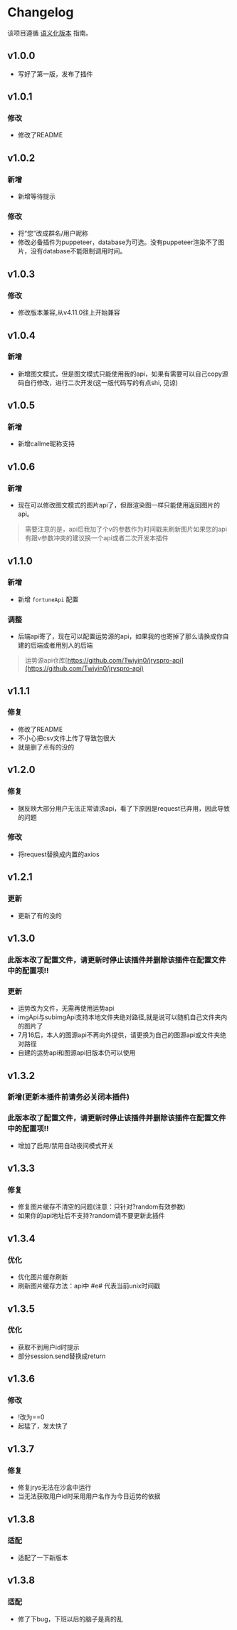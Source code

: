 # Changelog

该项目遵循 [语义化版本](http://semver.org) 指南。

## v1.0.0

* 写好了第一版，发布了插件

## v1.0.1

### 修改

* 修改了README

## v1.0.2

### 新增

* 新增等待提示

### 修改

* 将“您”改成群名/用户昵称
* 修改必备插件为puppeteer，database为可选。没有puppeteer渲染不了图片，没有database不能限制调用时间。

## v1.0.3

### 修改

* 修改版本兼容,从v4.11.0往上开始兼容

## v1.0.4

### 新增

* 新增图文模式，但是图文模式只能使用我的api，如果有需要可以自己copy源码自行修改，进行二次开发(这一版代码写的有点shi, 见谅)

## v1.0.5

### 新增

* 新增callme昵称支持

## v1.0.6

### 新增

* 现在可以修改图文模式的图片api了，但跟渲染图一样只能使用返回图片的api。

> 需要注意的是，api后我加了个v的参数作为时间戳来刷新图片如果您的api有跟v参数冲突的建议换一个api或者二次开发本插件

## v1.1.0

### 新增

* 新增 `fortuneApi` 配置

### 调整

* 后端api寄了，现在可以配置运势源的api，如果我的也寄掉了那么请换成你自建的后端或者用别人的后端

> 运势源api仓库[https://github.com/Twiyin0/jryspro-api](https://github.com/Twiyin0/jryspro-api)

## v1.1.1

### 修复

* 修改了README
* 不小心把csv文件上传了导致包很大
* 就是删了点有的没的

## v1.2.0

### 修复

* 据反映大部分用户无法正常请求api，看了下原因是request已弃用，因此导致的问题

### 修改

* 将request替换成内置的axios

## v1.2.1

### 更新

* 更新了有的没的

## v1.3.0

### 此版本改了配置文件，请更新时停止该插件并删除该插件在配置文件中的配置项!!

### 更新

* 运势改为文件，无需再使用运势api
* imgApi与subimgApi支持本地文件夹绝对路径,就是说可以随机自己文件夹内的图片了
* 7月16后，本人的图源api不再向外提供，请更换为自己的图源api或文件夹绝对路径
* 自建的运势api和图源api旧版本仍可以使用

## v1.3.2

### 新增(更新本插件前请务必关闭本插件)
### 此版本改了配置文件，请更新时停止该插件并删除该插件在配置文件中的配置项!!

* 增加了启用/禁用自动夜间模式开关

## v1.3.3

### 修复

* 修复图片缓存不清空的问题(注意：只针对?random有效参数)
* 如果你的api地址后不支持?random请不要更新此插件

## v1.3.4

### 优化
* 优化图片缓存刷新
* 刷新图片缓存方法：api中 #e# 代表当前unix时间戳

## v1.3.5

### 优化
* 获取不到用户id时提示
* 部分session.send替换成return

## v1.3.6
### 修改
* !改为==0
* 起猛了，发太快了

## v1.3.7
### 修复
* 修复jrys无法在沙盒中运行
* 当无法获取用户id时采用用户名作为今日运势的依据

## v1.3.8
### 适配
* 适配了一下新版本

## v1.3.8
### 适配
* 修了下bug，下班以后的脑子是真的乱
